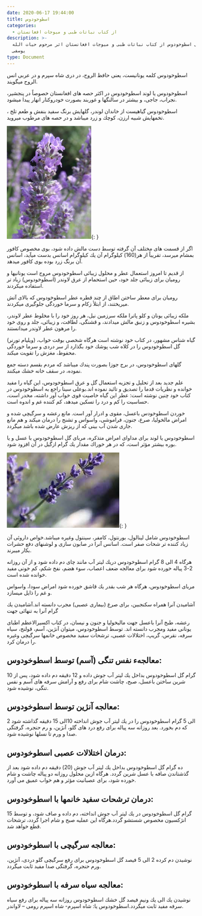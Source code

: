```yaml
---
date: 2020-06-17 19:44:00
title: اسطوخودوس
categories:
  - از کتاب نباتات طبی و میوجات افغانستان
description: >-
  معرفی اسطوخودوس از کتاب نباتات طبی و میوجات افغانستان اثر مرحوم حیات الله
  یوسفی
type: Document
---
```


اسطوخودوس كلمه يونانيست، يعنی حافظ الروح، در دری شاه سپرم و در عربی انس الروح ميگويند.

اسطوخودوس یا لوند اسطوخودوس در اكثر حصه های افغانستان خصوصاً در پنجشير، نجراب، جاجی، و بيشتر در سالنگها و غوربند بصورت خودروكنار انهار پیدا ميشود.

اسطوخودوس گياهيست از خاندان لوندر، گلهايش برنگ سفيد بنفش و طعم تلخ ، تخمهايش شبيه ارزن، كوچك و زرد ميباشد و در حصه های مرطوب ميرويد.

![](/uploads/lavand.jpg){: }

اگر از قسمت های مختلف آن گرفته توسط دست مالش داده شود، بوی مخصوص كافور بمشام ميرسد، تقريباً از هر(160) كيلوگرام آن يك كيلوگرام اسانس بدست ميآيد، اسانس آن برنگ زرد بوده بوی كافور ميدهد.

از قديم تا امروز استعمال عطر و محلول زیبائی اسطوخودوس مروج است يونانيها و روميان برای زيبائی جلد خود، حين استحمام از عرق لاوندر (اسطوخودوس) زياد تر استفاده ميكردند.

روميان برای معطر ساختن اطاق از چند قطره عطر اسطوخودوس كه بالای آتش ميريختند، از ابتلأ زكام و سرما خوردگی جلوگيری ميكردند.

ملكه زيبائی يونان و كلو پاترا ملكه سرزمين نيل، هر روز خود را با مخلوط عطر لاوندر، بشيره اسطوخودوس و زنبق مالش ميدادند، و قشنگی، لطافت، و زيبائی، جلد و روی خود را مرهون عطر لاوندر ميدانستند.

(ویليام تورنر) گیاه شناس مشهور، در كتاب خود نوشته است هرگاه شخصی بوقت خواب، گل اسطوخودوس را در كلاه شب پوشك خود بگذارد از سر دردی و سرما خوردگی محفوظ، مغزش را تقویت ميكند.

گلهای اسطوخودوس، در برج جوزا بصورت پندك ميباشد كه مردم بقسم دسته جمع نموده، در سقف خانه خشك ميكنند.

علم جديد بعد از تحليل و تجزيه استعمال گل و عرق اسطوخودوس، اين گياه را مفيد خوانده و نظريات قدما را تصديق و تائيد نموده اند.بوعلی سینا راجع به اسطوخودوس در كتاب خود چنين نوشته است: عطر اين گياه خاصيت قوی خواب آور داشته، مخدر است، حساسيت را كم و درد را تسكين ميدهد، كم كننده غم و اندوه است.

خوردن اسطوخودس باعسل، مقوی و ادرار آور است. مانع رعشه و سرگیچی شده و امراض مالخوليا، صرع، جنون، فراموشی، واسواس و تشنج را درمان ميكند و هم مانع جاری شدن آب بینی كه از ریزش عارض شده باشد ميگردد.

اسطوخودوس یا لوند برای مداوای امراض متذكره، مربای گل اسطوخودوس با عسل و يا بوره بيشتر مؤثر است، كه در هر خوراك مقدار يك گرام ازگيل در آن افزود شود.

![](/uploads/lavandar.jpg){: }

اسطوخودوس شامل لينالول، بورنتول، كامفر، سینتول وغيره ميباشد.خواص داروئی آن زیاد كننده تر شحات صفر است. اسانس آنرا در صابون سازی و لوشنهای دفع حشرات بكار ميبرند.

هرگاه 4 الی 8 گرام اسطوخودوس دریك لیتر آب مانند چای دم داده شود و از آن روزانه 2-3 پياله خورده شود برای معالجه ضعف اعصاب، سوء هضم، نفخ شكم، كم خونی مفید خوانده شده است.

مربای اسطوخودوس، هرگاه هر شب بقدر يك قاشق خورده شود امراض سودا، واسواس و غم را ذايل ميسازد.

آشاميدن آنرا همراه سكنجبين، برای صرع (بيماری عصبی) مجرب دانسته اند.آشاميدن يك گرام آنرا به تنهائی جهت

رعشه، طبخ آنرا باعسل جهت مالیخولیا و جنون و نیسان، در كتاب اكسيرالاعظم اطبای یونانی مفید ومجرب دانسته اند. توسط اسطوخودوس، ميتوان آنژين، آسم، قولنج، سياه سرفه، نقرس، گریپ، اختلالات عصبی، ترشحات سفيد مخصوص خانمها سرگیچی وغیره را درمان كرد.

## معالجهء نفس تنگی (آسم) توسط اسطوخودوس:

10 گرام گل اسطوخودوس بداخل يك ليتر آب جوش داده و 12 دقيقه دم داده شود، پس از شرين ساختن باعسل، صبح، چاشت شام برای رفع و آرامش سرفه های آسم و نفس تنگی، نوشيده شود.

## معالجه آنژين توسط اسطوخودوس:

2 الی 5 گرام اسطوخودوس را در يك ليتر آب جوش انداخته 10الی 15 دقيقه گذاشته شود كه دم بخورد. بعد روزانه سه پیاله برای رفع درد های گلو، آنژين، و رم حنجره، گرفتگی صدا و ورم تا نسلها نوشيده شود.

## درمان اختلالات عصبی اسطوخودوس:

ده گرام گل اسطوخودوس بداخل يك ليتر آب جوش (20) دقيقه دم داده شود بعد از گذشتاندن صافه با عسل شرين گردد. هرگاه ازين محلول روزانه دو پياله چاشت و شام خورده شود، برای عصبانیت مؤثر و هم خواب عميق می آورد.

## درمان ترشحات سفيد خانمها با اسطوخودوس:

15 گرام گل اسطوخودوس در يك ليتر آب جوش انداخته، دم داده و صاف شود، و توسط انژكسيون مخصوص شستشو گردد.هرگاه اين عمليه صبح و شام اجرا گردد، ترشحات قطع خواهد شد.

## معالجه سرگيچی با اسطوخودوس:

نوشيدن دم كرده 2 الی 5 فيصد گل اسطوخودوس برای رفع سرگیچی گلو دردی، آنژين، ورم حنجره، گرفتگی صدا مفيد ثابت ميگردد.

## معالجه سياه سرفه با اسطوخودوس:

نوشيدن يك الی يك ونيم فيصد گل خشك اسطوخودوس روزانه سه پیاله برای رفع سياه سرفه مفيد ثابت ميگردد.اسطوخودوس يا: شاه اسپرم- شاه اسپرم رومی – لاواندر.